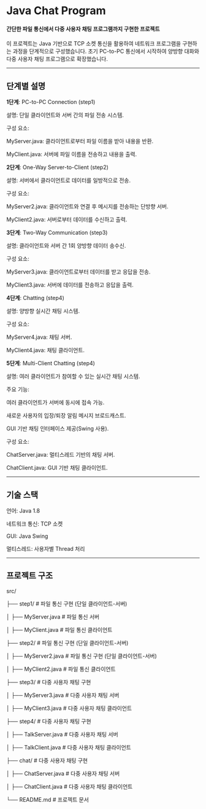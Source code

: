 # Java Chat Program
#### 간단한 파일 통신에서 다중 사용자 채팅 프로그램까지 구현한 프로젝트
이 프로젝트는 Java 기반으로 TCP 소켓 통신을 활용하여 네트워크 프로그램을 구현하는 과정을 단계적으로 구성했습니다. 초기 PC-to-PC 통신에서 시작하여 양방향 대화와 다중 사용자 채팅 프로그램으로 확장했습니다.

---

## 단계별 설명
**1단계**: PC-to-PC Connection (step1)

설명: 단일 클라이언트와 서버 간의 파일 전송 시스템.

구성 요소:

MyServer.java: 클라이언트로부터 파일 이름을 받아 내용을 반환.

MyClient.java: 서버에 파일 이름을 전송하고 내용을 출력.


**2단계**: One-Way Server-to-Client (step2)

설명: 서버에서 클라이언트로 데이터를 일방적으로 전송.

구성 요소:

MyServer2.java: 클라이언트와 연결 후 메시지를 전송하는 단방향 서버.

MyClient2.java: 서버로부터 데이터를 수신하고 출력.


**3단계**: Two-Way Communication (step3)

설명: 클라이언트와 서버 간 1회 양방향 데이터 송수신.

구성 요소:

MyServer3.java: 클라이언트로부터 데이터를 받고 응답을 전송.

MyClient3.java: 서버에 데이터를 전송하고 응답을 출력.


**4단계**: Chatting (step4)

설명: 양방향 실시간 채팅 시스템.

구성 요소:

MyServer4.java: 채팅 서버.

MyClient4.java: 채팅 클라이언트.


**5단계**: Multi-Client Chatting (step4)

설명: 여러 클라이언트가 참여할 수 있는 실시간 채팅 시스템.

주요 기능:

여러 클라이언트가 서버에 동시에 접속 가능.

새로운 사용자의 입장/퇴장 알림 메시지 브로드캐스트.

GUI 기반 채팅 인터페이스 제공(Swing 사용).

구성 요소:

ChatServer.java: 멀티스레드 기반의 채팅 서버.

ChatClient.java: GUI 기반 채팅 클라이언트.


---

## 기술 스택

언어: Java 1.8

네트워크 통신: TCP 소켓

GUI: Java Swing

멀티스레드: 사용자별 Thread 처리


---

## 프로젝트 구조

src/

├── step1/                 # 파일 통신 구현 (단일 클라이언트-서버)

│   ├── MyServer.java      # 파일 통신 서버

│   ├── MyClient.java      # 파일 통신 클라이언트

├── step2/                 # 파일 통신 구현 (단일 클라이언트-서버)

│   ├── MyServer2.java    # 파일 통신 구현 (단일 클라이언트-서버)

│   ├── MyClient2.java    # 파일 통신 클라이언트

├── step3/                 # 다중 사용자 채팅 구현

│   ├── MyServer3.java    # 다중 사용자 채팅 서버

│   ├── MyClient3.java    # 다중 사용자 채팅 클라이언트

├── step4/                 # 다중 사용자 채팅 구현

│   ├── TalkServer.java    # 다중 사용자 채팅 서버

│   ├── TalkClient.java    # 다중 사용자 채팅 클라이언트

├── chat/                 # 다중 사용자 채팅 구현

│   ├── ChatServer.java    # 다중 사용자 채팅 서버

│   ├── ChatClient.java    # 다중 사용자 채팅 클라이언트

└── README.md              # 프로젝트 문서

